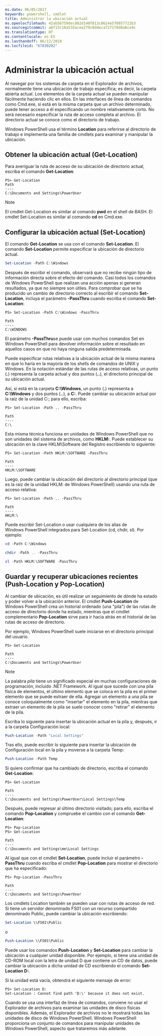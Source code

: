```yaml
---
ms.date: 06/05/2017
keywords: powershell, cmdlet
title: Administrar la ubicación actual
ms.openlocfilehash: 42ab56759dec882d140f813c8614e578957722b3
ms.sourcegitcommit: a6f13c16a535acea279c0ddeca72f1f0d8a8ce4c
ms.translationtype: HT
ms.contentlocale: es-ES
ms.lasthandoff: 06/12/2019
ms.locfileid: "67030202"
---
```

# <a name="managing-current-location"></a>Administrar la ubicación actual

Al navegar por los sistemas de carpeta en el Explorador de archivos, normalmente tiene una ubicación de trabajo específica; es decir, la carpeta abierta actual. Los elementos de la carpeta actual se pueden manipular fácilmente haciendo clic en ellos. En las interfaces de línea de comandos como Cmd.exe, si está en la misma carpeta que un archivo determinado, puede tener acceso a él especificando un nombre relativamente corto. No será necesario especificar la ruta de acceso completa al archivo. El directorio actual se conoce como el directorio de trabajo.

Windows PowerShell usa el término **Location** para referirse al directorio de trabajo e implementa una familia de cmdlets para examinar y manipular la ubicación.

## <a name="getting-your-current-location-get-location"></a>Obtener la ubicación actual (Get-Location)

Para averiguar la ruta de acceso de su ubicación de directorio actual, escriba el comando **Get-Location**:

```
PS> Get-Location
Path
----
C:\Documents and Settings\PowerUser
```

> [!NOTE]
> El cmdlet Get-Location es similar al comando **pwd** en el shell de BASH. El cmdlet Set-Location es similar al comando **cd** en Cmd.exe.

## <a name="setting-your-current-location-set-location"></a>Configurar la ubicación actual (Set-Location)

El comando **Get-Location** se usa con el comando **Set-Location**. El comando **Set-Location** permite especificar la ubicación de directorio actual.

```powershell
Set-Location -Path C:\Windows
```

Después de escribir el comando, observará que no recibe ningún tipo de información directa sobre el efecto del comando. Casi todos los comandos de Windows PowerShell que realizan una acción apenas si generan resultados, ya que no siempre son útiles. Para comprobar que se ha producido un cambio de directorio correcto al escribir el comando **Set-Location**, incluya el parámetro **-PassThru** cuando escriba el comando **Set-Location**:

```
PS> Set-Location -Path C:\Windows -PassThru

Path
----
C:\WINDOWS
```

El parámetro **-PassThru**se puede usar con muchos comandos Set en Windows PowerShell para devolver información sobre el resultado en aquellos casos en que no haya ninguna salida predeterminada.

Puede especificar rutas relativas a la ubicación actual de la misma manera en que lo haría en la mayoría de los shells de comandos de UNIX y Windows. En la notación estándar de las rutas de acceso relativas, un punto (**.**) representa la carpeta actual y dos puntos (**..**), el directorio principal de su ubicación actual.

Así, si está en la carpeta **C:\\Windows**, un punto (**.**) representa a **C:\\Windows** y dos puntos (**..**), a **C:**. Puede cambiar su ubicación actual por la raíz de la unidad C:; para ello, escriba:

```
PS> Set-Location -Path .. -PassThru

Path
----
C:\
```

Esta misma técnica funciona en unidades de Windows PowerShell que no son unidades del sistema de archivos, como **HKLM:**. Puede establecer su ubicación en la clave HKLM\\Software del Registro escribiendo lo siguiente:

```
PS> Set-Location -Path HKLM:\SOFTWARE -PassThru

Path
----
HKLM:\SOFTWARE
```

Luego, puede cambiar la ubicación del directorio al directorio principal (que es la raíz de la unidad HKLM: de Windows PowerShell) usando una ruta de acceso relativa:

```
PS> Set-Location -Path .. -PassThru

Path
----
HKLM:\
```

Puede escribir Set-Location o usar cualquiera de los alias de Windows PowerShell integrados para Set-Location (cd, chdir, sl). Por ejemplo:

```powershell
cd -Path C:\Windows
```

```powershell
chdir -Path .. -PassThru
```

```powershell
sl -Path HKLM:\SOFTWARE -PassThru
```

## <a name="saving-and-recalling-recent-locations-push-location-and-pop-location"></a>Guardar y recuperar ubicaciones recientes (Push-Location y Pop-Location)

Al cambiar de ubicación, es útil realizar un seguimiento de dónde ha estado y poder volver a la ubicación anterior. El cmdlet **Push-Location** de Windows PowerShell crea un historial ordenado (una "pila") de las rutas de acceso de directorio donde ha estado, mientras que el cmdlet complementario **Pop-Location** sirve para ir hacia atrás en el historial de las rutas de acceso de directorio.

Por ejemplo, Windows PowerShell suele iniciarse en el directorio principal del usuario.

```
PS> Get-Location

Path
----
C:\Documents and Settings\PowerUser
```

> [!NOTE]
> La palabra *pila* tiene un significado especial en muchas configuraciones de programación, incluido .NET Framework. Al igual que sucede con una pila física de elementos, el último elemento que se coloca en la pila es el primer elemento que se puede extraer de ella. Agregar un elemento a una pila se conoce coloquialmente como "insertar" el elemento en la pila, mientras que extraer un elemento de la pila se suele conocer como "retirar" el elemento de la pila.

Escriba lo siguiente para insertar la ubicación actual en la pila y, después, ir a la carpeta Configuración local:

```powershell
Push-Location -Path "Local Settings"
```

Tras ello, puede escribir lo siguiente para insertar la ubicación de Configuración local en la pila y moverse a la carpeta Temp:

```powershell
Push-Location -Path Temp
```

Si quiere confirmar que ha cambiado de directorio, escriba el comando **Get-Location**:

```
PS> Get-Location

Path
----
C:\Documents and Settings\PowerUser\Local Settings\Temp
```

Después, puede regresar al último directorio visitado; para ello, escriba el comando **Pop-Location** y compruebe el cambio con el comando **Get-Location**:

```
PS> Pop-Location
PS> Get-Location

Path
----
C:\Documents and Settings\me\Local Settings
```

Al igual que con el cmdlet **Set-Location**, puede incluir el parámetro **-PassThru** cuando escriba el cmdlet **Pop-Location** para mostrar el directorio que ha especificado:

```
PS> Pop-Location -PassThru

Path
----
C:\Documents and Settings\PowerUser
```

Los cmdlets Location también se pueden usar con rutas de acceso de red. Si tiene un servidor denominado FS01 con un recurso compartido denominado Public, puede cambiar la ubicación escribiendo:

```powershell
Set-Location \\FS01\Public
```

o

```powershell
Push-Location \\FS01\Public
```

Puede usar los comandos **Push-Location** y **Set-Location** para cambiar la ubicación a cualquier unidad disponible. Por ejemplo, si tiene una unidad de CD-ROM local con la letra de unidad D que contiene un CD de datos, puede cambiar la ubicación a dicha unidad de CD escribiendo el comando **Set-Location D:**.

Si la unidad está vacía, obtendrá el siguiente mensaje de error:

```
PS> Set-Location D:
Set-Location : Cannot find path 'D:\' because it does not exist.
```

Cuando se usa una interfaz de línea de comandos, conviene no usar el Explorador de archivos para examinar las unidades de disco físicas disponibles. Además, el Explorador de archivos no le mostrará todas las unidades de disco de Windows PowerShell. Windows PowerShell proporciona un conjunto de comandos para manipular unidades de Windows PowerShell, aspecto que trataremos más adelante.
